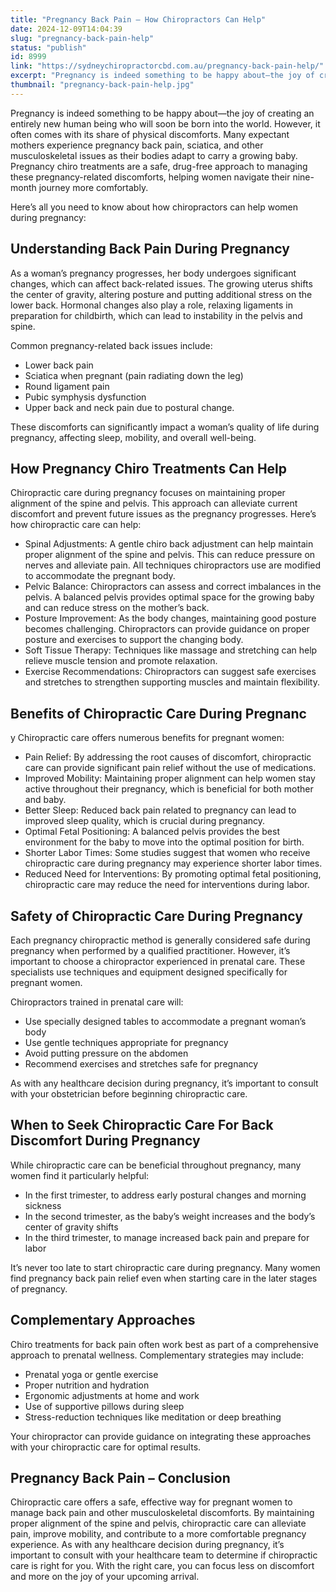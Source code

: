```yaml
---
title: "Pregnancy Back Pain – How Chiropractors Can Help"
date: 2024-12-09T14:04:39
slug: "pregnancy-back-pain-help"
status: "publish"
id: 8999
link: "https://sydneychiropractorcbd.com.au/pregnancy-back-pain-help/"
excerpt: "Pregnancy is indeed something to be happy about—the joy of creating an entirely new human being who will soon be born into the world. However, it often comes with its share of physical discomforts. Many expectant mothers experience pregnancy back pain, sciatica, and other musculoskeletal issues as their bodies adapt to carry a growing baby. […]"
thumbnail: "pregnancy-back-pain-help.jpg"
---
```


Pregnancy is indeed something to be happy about—the joy of creating an entirely new human being who will soon be born into the world. However, it often comes with its share of physical discomforts. Many expectant mothers experience pregnancy back pain, sciatica, and other musculoskeletal issues as their bodies adapt to carry a growing baby. Pregnancy chiro treatments are a safe, drug-free approach to managing these pregnancy-related discomforts, helping women navigate their nine-month journey more comfortably.

Here’s all you need to know about how chiropractors can help women during pregnancy:

## Understanding Back Pain During Pregnancy

As a woman’s pregnancy progresses, her body undergoes significant changes, which can affect back-related issues. The growing uterus shifts the center of gravity, altering posture and putting additional stress on the lower back. Hormonal changes also play a role, relaxing ligaments in preparation for childbirth, which can lead to instability in the pelvis and spine.

Common pregnancy-related back issues include:

- Lower back pain
- Sciatica when pregnant (pain radiating down the leg)
- Round ligament pain
- Pubic symphysis dysfunction
- Upper back and neck pain due to postural change.

These discomforts can significantly impact a woman’s quality of life during pregnancy, affecting sleep, mobility, and overall well-being.

## How Pregnancy Chiro Treatments Can Help

Chiropractic care during pregnancy focuses on maintaining proper alignment of the spine and pelvis. This approach can alleviate current discomfort and prevent future issues as the pregnancy progresses. Here’s how chiropractic care can help:

- Spinal Adjustments: A gentle chiro back adjustment can help maintain proper alignment of the spine and pelvis. This can reduce pressure on nerves and alleviate pain. All techniques chiropractors use are modified to accommodate the pregnant body.
- Pelvic Balance: Chiropractors can assess and correct imbalances in the pelvis. A balanced pelvis provides optimal space for the growing baby and can reduce stress on the mother’s back.
- Posture Improvement: As the body changes, maintaining good posture becomes challenging. Chiropractors can provide guidance on proper posture and exercises to support the changing body.
- Soft Tissue Therapy: Techniques like massage and stretching can help relieve muscle tension and promote relaxation.
- Exercise Recommendations: Chiropractors can suggest safe exercises and stretches to strengthen supporting muscles and maintain flexibility.

## Benefits of Chiropractic Care During Pregnanc
y
Chiropractic care offers numerous benefits for pregnant women:

- Pain Relief: By addressing the root causes of discomfort, chiropractic care can provide significant pain relief without the use of medications.
- Improved Mobility: Maintaining proper alignment can help women stay active throughout their pregnancy, which is beneficial for both mother and baby.
- Better Sleep: Reduced back pain related to pregnancy can lead to improved sleep quality, which is crucial during pregnancy.
- Optimal Fetal Positioning: A balanced pelvis provides the best environment for the baby to move into the optimal position for birth.
- Shorter Labor Times: Some studies suggest that women who receive chiropractic care during pregnancy may experience shorter labor times.
- Reduced Need for Interventions: By promoting optimal fetal positioning, chiropractic care may reduce the need for interventions during labor.

## Safety of Chiropractic Care During Pregnancy

Each pregnancy chiropractic method is generally considered safe during pregnancy when performed by a qualified practitioner. However, it’s important to choose a chiropractor experienced in prenatal care. These specialists use techniques and equipment designed specifically for pregnant women.

Chiropractors trained in prenatal care will:

- Use specially designed tables to accommodate a pregnant woman’s body
- Use gentle techniques appropriate for pregnancy
- Avoid putting pressure on the abdomen
- Recommend exercises and stretches safe for pregnancy

As with any healthcare decision during pregnancy, it’s important to consult with your obstetrician before beginning chiropractic care.

## When to Seek Chiropractic Care For Back Discomfort During Pregnancy

While chiropractic care can be beneficial throughout pregnancy, many women find it particularly helpful:

- In the first trimester, to address early postural changes and morning sickness
- In the second trimester, as the baby’s weight increases and the body’s center of gravity shifts
- In the third trimester, to manage increased back pain and prepare for labor

It’s never too late to start chiropractic care during pregnancy. Many women find pregnancy back pain relief even when starting care in the later stages of pregnancy.

## Complementary Approaches

Chiro treatments for back pain often work best as part of a comprehensive approach to prenatal wellness. Complementary strategies may include:

- Prenatal yoga or gentle exercise
- Proper nutrition and hydration
- Ergonomic adjustments at home and work
- Use of supportive pillows during sleep
- Stress-reduction techniques like meditation or deep breathing

Your chiropractor can provide guidance on integrating these approaches with your chiropractic care for optimal results.

## Pregnancy Back Pain – Conclusion

Chiropractic care offers a safe, effective way for pregnant women to manage back pain and other musculoskeletal discomforts. By maintaining proper alignment of the spine and pelvis, chiropractic care can alleviate pain, improve mobility, and contribute to a more comfortable pregnancy experience. As with any healthcare decision during pregnancy, it’s important to consult with your healthcare team to determine if chiropractic care is right for you. With the right care, you can focus less on discomfort and more on the joy of your upcoming arrival.
